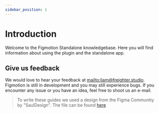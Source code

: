 ```yaml
---
sidebar_position: 1
---
```


# Introduction

Welcome to the Figmotion Standalone knowledgebase. Here you will find information about using the plugin and the standalone app.

## Give us feedback
We would love to hear your feedback at [mailto:liam@freighter.studio](liam@freighter.studio). Figmotion is still in development and you may still experience bugs. If you encounter any issue or you have an idea, feel free to shoot us an e-mail.

> To write these guides we used a design from the Figma Communtiy by "SaulDesign". The file can be found [here](https://www.figma.com/community/file/1175755450846438274)
